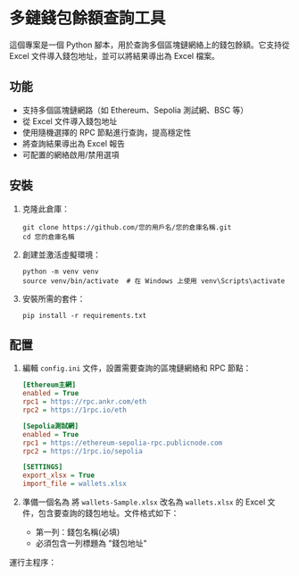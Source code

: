 # 多鏈錢包餘額查詢工具

這個專案是一個 Python 腳本，用於查詢多個區塊鏈網絡上的錢包餘額。它支持從 Excel 文件導入錢包地址，並可以將結果導出為 Excel 檔案。

## 功能

- 支持多個區塊鏈網路（如 Ethereum、Sepolia 測試網、BSC 等）
- 從 Excel 文件導入錢包地址
- 使用隨機選擇的 RPC 節點進行查詢，提高穩定性
- 將查詢結果導出為 Excel 報告
- 可配置的網絡啟用/禁用選項

## 安裝

1. 克隆此倉庫：
   ```
   git clone https://github.com/您的用戶名/您的倉庫名稱.git
   cd 您的倉庫名稱
   ```

2. 創建並激活虛擬環境：
   ```
   python -m venv venv
   source venv/bin/activate  # 在 Windows 上使用 venv\Scripts\activate
   ```

3. 安裝所需的套件：
   ```
   pip install -r requirements.txt
   ```

## 配置

1. 編輯 `config.ini` 文件，設置需要查詢的區塊鏈網絡和 RPC 節點：
   ```ini
   [Ethereum主網]
   enabled = True
   rpc1 = https://rpc.ankr.com/eth
   rpc2 = https://1rpc.io/eth

   [Sepolia測試網]
   enabled = True
   rpc1 = https://ethereum-sepolia-rpc.publicnode.com
   rpc2 = https://1rpc.io/sepolia

   [SETTINGS]
   export_xlsx = True
   import_file = wallets.xlsx
   ```

2. 準備一個名為 將 `wallets-Sample.xlsx` 改名為 `wallets.xlsx` 的 Excel 文件，包含要查詢的錢包地址。文件格式如下：
   - 第一列：錢包名稱(必填)
   - 必須包含一列標題為 "錢包地址"

運行主程序：